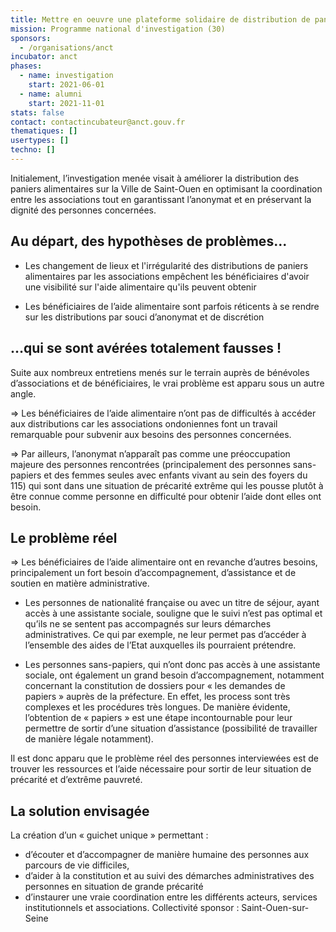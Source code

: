 ```yaml
---
title: Mettre en oeuvre une plateforme solidaire de distribution de paniers alimentaires
mission: Programme national d'investigation (30)
sponsors:
  - /organisations/anct
incubator: anct
phases:
  - name: investigation
    start: 2021-06-01
  - name: alumni
    start: 2021-11-01
stats: false
contact: contactincubateur@anct.gouv.fr
thematiques: []
usertypes: []
techno: []
---
```

Initialement, l’investigation menée visait à améliorer la distribution des paniers alimentaires sur la Ville de Saint-Ouen en optimisant la coordination entre les associations tout en garantissant l’anonymat et en préservant la dignité des personnes concernées.

## Au départ, des hypothèses de problèmes...

*   Les changement de lieux et l'irrégularité des distributions de paniers alimentaires par les associations empêchent les bénéficiaires d'avoir une visibilité sur l'aide alimentaire qu'ils peuvent obtenir
    
*   Les bénéficiaires de l’aide alimentaire sont parfois réticents à se rendre sur les distributions par souci d’anonymat et de discrétion
    

## …qui se sont avérées totalement fausses !

Suite aux nombreux entretiens menés sur le terrain auprès de bénévoles d’associations et de bénéficiaires, le vrai problème est apparu sous un autre angle.

\=> Les bénéficiaires de l’aide alimentaire n’ont pas de difficultés à accéder aux distributions car les associations ondoniennes font un travail remarquable pour subvenir aux besoins des personnes concernées. 

\=> Par ailleurs, l’anonymat n’apparaît pas comme une préoccupation majeure des personnes rencontrées (principalement des personnes sans-papiers et des femmes seules avec enfants vivant au sein des foyers du 115) qui sont dans une situation de précarité extrême qui les pousse plutôt à être connue comme personne en difficulté pour obtenir l’aide dont elles ont besoin. 

## Le problème réel

\=> Les bénéficiaires de l’aide alimentaire ont en revanche d’autres besoins, principalement un fort besoin d’accompagnement, d’assistance et de soutien en matière administrative. 

*   Les personnes de nationalité française ou avec un titre de séjour, ayant accès à une assistante sociale, souligne que le suivi n’est pas optimal et qu’ils ne se sentent pas accompagnés sur leurs démarches administratives. Ce qui par exemple, ne leur permet pas d’accéder à l’ensemble des aides de l’Etat auxquelles ils pourraient prétendre.
    
*   Les personnes sans-papiers, qui n’ont donc pas accès à une assistante sociale, ont également un grand besoin d’accompagnement, notamment concernant la constitution de dossiers pour « les demandes de papiers » auprès de la préfecture. En effet, les process sont très complexes et les procédures très longues. De manière évidente, l’obtention de « papiers » est une étape incontournable pour leur permettre de sortir d’une situation d’assistance (possibilité de travailler de manière légale notamment).
    

Il est donc apparu que le problème réel des personnes interviewées est de trouver les ressources et l’aide nécessaire pour sortir de leur situation de précarité et d’extrême pauvreté. 

## La solution envisagée

La création d’un « guichet unique » permettant :
*   d’écouter et d’accompagner de manière humaine des personnes aux parcours de vie difficiles,
*   d’aider à la constitution et au suivi des démarches administratives des personnes en situation de grande précarité
*   d’instaurer une vraie coordination entre les différents acteurs, services institutionnels et associations.
Collectivité sponsor : Saint-Ouen-sur-Seine
